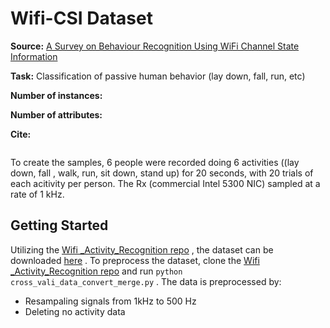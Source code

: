 # Wifi-CSI Dataset

**Source:** [A Survey on Behaviour Recognition Using WiFi Channel State Information](http://ieeexplore.ieee.org/document/8067693/)

**Task:** Classification of passive human behavior (lay down, fall, run, etc)

**Number of instances:** 

**Number of attributes:** 

**Cite:**

```
```



To create the samples, 6 people were recorded doing 6 activities ((lay down, fall , walk, run, sit down, stand up) for 20 seconds, with 20 trials of each acitivity per person. The Rx (commercial Intel 5300 NIC) sampled at a rate of 1 kHz. 

## Getting Started

Utilizing the [Wifi _Activity_Recognition repo](https://github.com/ermongroup/Wifi_Activity_Recognition) , the dataset can be downloaded [here](https://drive.google.com/file/d/19uH0_z1MBLtmMLh8L4BlNA0w-XAFKipM/view) . To preprocess the dataset, clone the [Wifi _Activity_Recognition repo](https://github.com/ermongroup/Wifi_Activity_Recognition) and run `python cross_vali_data_convert_merge.py` . The data is preprocessed by: 

- Resampaling signals from 1kHz to 500 Hz 
- Deleting no activity data

